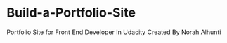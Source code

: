 # Build-a-Portfolio-Site
Portfolio Site for Front End Developer In Udacity
Created By Norah Alhunti
